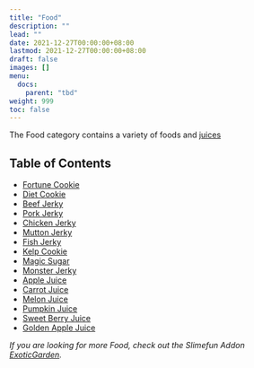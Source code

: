 ```yaml
---
title: "Food"
description: ""
lead: ""
date: 2021-12-27T00:00:00+08:00
lastmod: 2021-12-27T00:00:00+08:00
draft: false
images: []
menu: 
  docs:
    parent: "tbd"
weight: 999
toc: false
---
```


The Food category contains a variety of foods and [juices](/docs/slimefun/juices)

## Table of Contents

* [Fortune Cookie](/docs/slimefun/fortune-cookie)
* [Diet Cookie](/docs/slimefun/diet-cookie)
* [Beef Jerky](/docs/slimefun/meat-jerky)
* [Pork Jerky](/docs/slimefun/meat-jerky)
* [Chicken Jerky](/docs/slimefun/meat-jerky)
* [Mutton Jerky](/docs/slimefun/meat-jerky)
* [Fish Jerky](/docs/slimefun/meat-jerky)
* [Kelp Cookie](/docs/slimefun/kelp-cookie)
* [Magic Sugar](/docs/slimefun/magic-sugar)
* [Monster Jerky](/docs/slimefun/monster-jerky)
* [Apple Juice](/docs/slimefun/juices)
* [Carrot Juice](/docs/slimefun/juices)
* [Melon Juice](/docs/slimefun/juices)
* [Pumpkin Juice](/docs/slimefun/juices)
* [Sweet Berry Juice](/docs/slimefun/juices)
* [Golden Apple Juice](/docs/slimefun/juices)

*If you are looking for more Food, check out the Slimefun Addon [ExoticGarden](/docs/slimefun/addons#official-addons).*
